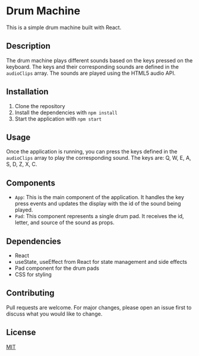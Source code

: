 # Drum Machine

This is a simple drum machine built with React.

## Description

The drum machine plays different sounds based on the keys pressed on the keyboard. The keys and their corresponding sounds are defined in the `audioClips` array. The sounds are played using the HTML5 audio API.

## Installation

1. Clone the repository
2. Install the dependencies with `npm install`
3. Start the application with `npm start`

## Usage

Once the application is running, you can press the keys defined in the `audioClips` array to play the corresponding sound. The keys are: Q, W, E, A, S, D, Z, X, C.

## Components

- `App`: This is the main component of the application. It handles the key press events and updates the display with the id of the sound being played.
- `Pad`: This component represents a single drum pad. It receives the id, letter, and source of the sound as props.

## Dependencies

- React
- useState, useEffect from React for state management and side effects
- Pad component for the drum pads
- CSS for styling

## Contributing

Pull requests are welcome. For major changes, please open an issue first to discuss what you would like to change.

## License

[MIT](https://choosealicense.com/licenses/mit/)